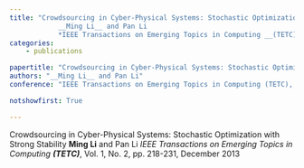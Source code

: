 ```yaml
---
title: "Crowdsourcing in Cyber-Physical Systems: Stochastic Optimization with Strong Stability 
            __Ming Li__ and Pan Li 
            *IEEE Transactions on Emerging Topics in Computing __(TETC)__*, Vol. 1, No. 2, pp. 218-231, December 2013"
categories:
    - publications

papertitle: "Crowdsourcing in Cyber-Physical Systems: Stochastic Optimization with Strong Stability"
authors: "__Ming Li__ and Pan Li"
conference: "IEEE Transactions on Emerging Topics in Computing (TETC), Vol. 1, No. 2, pp. 218-231, December 2013"

notshowfirst: True

---
```

Crowdsourcing in Cyber-Physical Systems: Stochastic Optimization with Strong Stability 
            __Ming Li__ and Pan Li 
            *IEEE Transactions on Emerging Topics in Computing __(TETC)__*, Vol. 1, No. 2, pp. 218-231, December 2013


